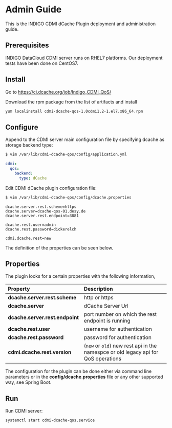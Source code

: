 # Admin Guide

This is the INDIGO CDMI dCache Plugin deployment and administration guide.

Prerequisites
---------------------

INDIGO DataCloud CDMI server runs on RHEL7 platforms.
Our deployment tests have been done on CentOS7.


Install
---------------------
Go to <https://ci.dcache.org/job/Indigo_CDMI_QoS/>

Download the rpm package from the list of artifacts and install

```bash
yum localinstall cdmi-dcache-qos-1.0cdmi1.2-1.el7.x86_64.rpm
```

Configure
---------------------
Append to the CDMI server main configuration file by specifying dcache as storage backend type:

```bash
$ vim /var/lib/cdmi-dcache-qos/config/application.yml
```

```yaml
cdmi:
  qos:
    backend:
      type: dCache
```

Edit CDMI dCache plugin configuration file:

```bash
$ vim /var/lib/cdmi-dcache-qos/config/dcache.properties
```

```properties
dcache.server.rest.scheme=https
dcache.server=dcache-qos-01.desy.de
dcache.server.rest.endpoint=3881

dcache.rest.user=admin
dcache.rest.password=dickerelch

cdmi.dcache.rest=new
```

The definition of the properties can be seen below.


Properties
---------------------
The plugin looks for a certain properties with the following information,

| **Property** | **Description** |
|:-------------|:----------------|
| **dcache.server.rest.scheme** | http or https |
| **dcache.server** | dCache Server Url |
| **dcache.server.rest.endpoint** | port number on which the rest endpoint is running |
| **dcache.rest.user** | username for authentication |
| **dcache.rest.password** | password for authentication |
| **cdmi.dcache.rest.version** | (`new` or `old`) new rest api in the namespce or old legacy api for QoS operations |

The configuration for the plugin can be done either via command line parameters or in the **config/dcache.properties** file or any other supported way, see Spring Boot.

## Run

Run CDMI server:

    systemctl start cdmi-dcache-qos.service
